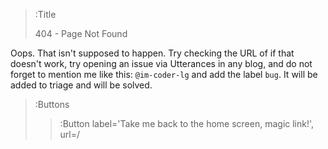 > :Title
>
> 404 - Page Not Found

Oops.  That isn't supposed to happen. Try checking the URL of if that doesn't work, try opening an issue via Utterances in any blog, and do not forget to mention me like this: `@im-coder-lg` and add the label `bug`. It will be added to triage and will be solved. 

> :Buttons
> > :Button label='Take me back to the home screen, magic link!', url=/